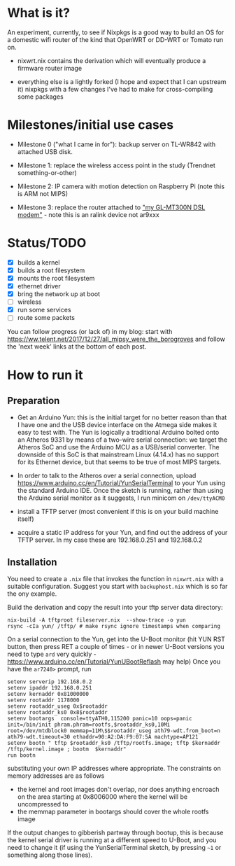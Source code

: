 # What is it?

An experiment, currently, to see if Nixpkgs is a good way to build an
OS for a domestic wifi router of the kind that OpenWRT or DD-WRT or
Tomato run on.

* nixwrt.nix contains the derivation which will eventually produce a
  firmware router image
  
* everything else is a lightly forked (I hope and expect that I can
  upstream it) nixpkgs with a few changes I've had to make for
  cross-compiling some packages

# Milestones/initial use cases

* Milestone 0 ("what I came in for"): backup server on TL-WR842 with
attached USB disk.

* Milestone 1: replace the wireless access point in the study
  (Trendnet something-or-other)

* Milestone 2: IP camera with motion detection on Raspberry Pi (note this is ARM not MIPS)

* Milestone 3: replace the router attached
  to ["my GL-MT300N DSL modem"](https://www.gl-inet.com/mt300n/) -
  note this is an ralink device not ar9xxx


# Status/TODO

- [x] builds a kernel
- [x] builds a root filesystem
- [x] mounts the root filesystem
- [x] ethernet driver
- [x] bring the network up at boot
- [ ] wireless
- [x] run some services
- [ ] route some packets

You can follow progress (or lack of) in my blog: start with
https://ww.telent.net/2017/12/27/all_mipsy_were_the_borogroves and
follow the 'next week' links at the bottom of each post.

# How to run it

## Preparation

* Get an Arduino Yun: this is the initial target for no better reason
than that I have one and the USB device interface on the Atmega side
makes it easy to test with.  The Yun is logically a traditional
Arduino bolted onto an Atheros 9331 by means of a two-wire serial
connection: we target the Atheros SoC and use the Arduino MCU as a
USB/serial converter.  The downside of this SoC is that mainstream
Linux (4.14.x) has no support for its Ethernet device, but that seems
to be true of most MIPS targets.

* In order to talk to the Atheros over a serial connection, upload
https://www.arduino.cc/en/Tutorial/YunSerialTerminal to your Yun using
the standard Arduino IDE.  Once the sketch is running, rather than
using the Arduino serial monitor as it suggests, I run minicom on
`/dev/ttyACM0`

* install a TFTP server (most convenient if this is on your build
machine itself)

* acquire a static IP address for your Yun, and find out the address of
your TFTP server.  In my case these are 192.168.0.251 and 192.168.0.2

## Installation

You need to create a `.nix` file that invokes the function in
`nixwrt.nix` with a suitable configuration.  Suggest you start with
`backuphost.nix` which is so far the ony example.

Build the derivation and copy the result into your tftp server data
directory:

    nix-build -A tftproot fileserver.nix  --show-trace -o yun
    rsync -cIa yun/ /tftp/ # make rsync ignore timestamps when comparing

On a serial connection to the Yun, get into the U-Boot monitor
(hit YUN RST button, then press RET a couple of times - or in newer
U-Boot versions you need to type `ard` very quickly -
https://www.arduino.cc/en/Tutorial/YunUBootReflash may help)
Once you have the `ar7240>` prompt, run

    setenv serverip 192.168.0.2 
    setenv ipaddr 192.168.0.251 
    setenv kernaddr 0x81000000
    setenv rootaddr 1178000
    setenv rootaddr_useg 0x$rootaddr
    setenv rootaddr_ks0 0x8$rootaddr
    setenv bootargs  console=ttyATH0,115200 panic=10 oops=panic init=/bin/init phram.phram=rootfs,$rootaddr_ks0,10Mi root=/dev/mtdblock0 memmap=11M\$$rootaddr_useg ath79-wdt.from_boot=n ath79-wdt.timeout=30 ethaddr=90:A2:DA:F9:07:5A machtype=AP121
    setenv bootn " tftp $rootaddr_ks0 /tftp/rootfs.image; tftp $kernaddr /tftp/kernel.image ; bootm  $kernaddr"
    run bootn
    
substituting your own IP addresses where appropriate.  The constraints
on memory addresses are as follows

* the kernel and root images don't overlap, nor does anything encroach
  on the area starting at 0x8006000 where the kernel will be
  uncompressed to
* the memmap parameter in bootargs should cover the whole rootfs image

If the output changes to gibberish partway through bootup, this is
because the kernel serial driver is running at a different speed to
U-Boot, and you need to change it (if using the YunSerialTerminal
sketch, by pressing `~1` or something along those lines).

